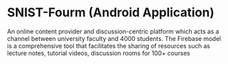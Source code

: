 # SNIST-Fourm (Android Application)
An online content provider and discussion-centric platform which acts as a channel between university faculty and  4000 students. 
The Firebase model is a comprehensive tool that facilitates the sharing of resources such as lecture notes, tutorial  videos, discussion rooms for 100+ courses
